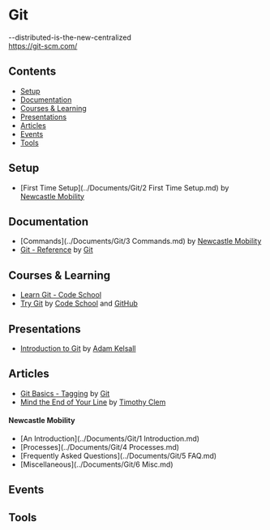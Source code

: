 # Git

--distributed-is-the-new-centralized  
https://git-scm.com/

## Contents

- [Setup](#setup)
- [Documentation](#documentation)
- [Courses & Learning](#courses--learning)
- [Presentations](#presentations)
- [Articles](#articles)
- [Events](#events)
- [Tools](#tools)

## Setup

- [First Time Setup](../Documents/Git/2 First Time Setup.md) by [Newcastle Mobility](https://github.com/newcastle-mobility)

## Documentation

- [Commands](../Documents/Git/3 Commands.md) by [Newcastle Mobility](https://github.com/newcastle-mobility)
- [Git - Reference](https://git-scm.com/docs) by [Git](https://git-scm.com/)

## Courses & Learning

- [Learn Git - Code School](https://www.codeschool.com/learn/git)
- [Try Git](https://try.github.io/) by [Code School](https://www.codeschool.com/) and [GitHub](https://github.com/)

## Presentations

- [Introduction to Git](https://docs.google.com/presentation/d/15YlLc0Fr9ANf_Csc72vweheJ9R6knK6jLIxXCgeE-lI) by [Adam Kelsall](https://github.com/adamkelsall/)

## Articles

- [Git Basics - Tagging](https://git-scm.com/book/en/v2/Git-Basics-Tagging) by [Git](https://git-scm.com/)
- [Mind the End of Your Line](http://adaptivepatchwork.com/2012/03/01/mind-the-end-of-your-line/) by [Timothy Clem](http://adaptivepatchwork.com/about/)

#### Newcastle Mobility

- [An Introduction](../Documents/Git/1 Introduction.md)
- [Processes](../Documents/Git/4 Processes.md)
- [Frequently Asked Questions](../Documents/Git/5 FAQ.md)
- [Miscellaneous](../Documents/Git/6 Misc.md)

## Events

## Tools
